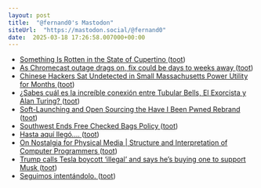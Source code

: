 ```yaml
---
layout: post
title:  "@fernand0's Mastodon"
siteUrl:  "https://mastodon.social/@fernand0"
date:  2025-03-18 17:26:58.007000+00:00
---
```

*  [Something Is Rotten in the State of Cupertino ](https://daringfireball.net/2025/03/something_is_rotten_in_the_state_of_cupertin) ([toot](https://mastodon.social/@fernand0/114184606056719946))
*  [As Chromecast outage drags on, fix could be days to weeks away ](https://www.theregister.com/2025/03/13/chromecast_gen_2_outage_continues) ([toot](https://mastodon.social/@fernand0/114184296329559912))
*  [Chinese Hackers Sat Undetected in Small Massachusetts Power Utility for Months  ](https://www.pcmag.com/news/chinese-hackers-sat-undetected-in-small-massachusetts-power-utility-for) ([toot](https://mastodon.social/@fernand0/114184108711307934))
*  [¿Sabes cuál es la increíble conexión entre Tubular Bells, El Exorcista y Alan Turing? ](https://www.elladodelmal.com/2025/02/sabes-cual-es-la-increible-conexion.htm) ([toot](https://mastodon.social/@fernand0/114183434995608269))
*  [Soft-Launching and Open Sourcing the Have I Been Pwned Rebrand ](https://www.troyhunt.com/soft-launching-and-open-sourcing-the-have-i-been-pwned-rebrand) ([toot](https://mastodon.social/@fernand0/114183237210811370))
*  [Southwest Ends Free Checked Bags Policy   ](https://airlinegeeks.com/2025/03/11/southwest-ends-free-checked-bags-for-all-passengers/) ([toot](https://mastodon.social/@fernand0/114182998229910740))
*  [Hasta aquí llegó.... ](https://www.flickr.com/photos/fernand0/54374929884) ([toot](https://mastodon.social/@fernand0/114182978859023912))
*  [On Nostalgia for Physical Media \| Structure and Interpretation of Computer Programmers ](https://www.sicpers.info/2025/02/on-nostalgia-for-physical-media) ([toot](https://mastodon.social/@fernand0/114182757093955519))
*  [Trump calls Tesla boycott ‘illegal’ and says he’s buying one to support Musk ](https://www.theguardian.com/us-news/2025/mar/11/trump-tesla-boycott-mus) ([toot](https://mastodon.social/@fernand0/114181007119358477))
*  [Seguimos intentándolo. ](https://avecesunafoto.wordpress.com/2025/03/17/seguimos-intentandolo) ([toot](https://mastodon.social/@fernand0/114179284113515360))
